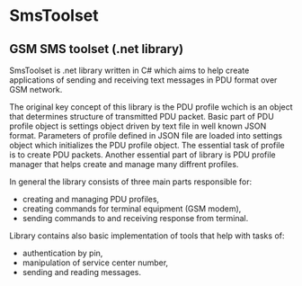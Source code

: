 ﻿# SmsToolset
## GSM SMS toolset (.net library)
SmsToolset is .net library written in C# which aims to help create applications of sending and receiving text messages in PDU format over GSM network.

The original key concept of this library is the PDU profile wchich is an object that determines structure of transmitted PDU packet. Basic part of PDU profile object is settings object driven by text file in well known JSON format. Parameters of profile defined in JSON file are loaded into settings object which initializes the PDU profile object. The essential task of profile is to create PDU packets. Another essential part of library is PDU profile manager that helps create and manage many diffrent profiles.

In general the library consists of three main parts responsible for:
- creating and managing PDU profiles,
- creating commands for terminal equipment (GSM modem),
- sending commands to and receiving response from terminal.

Library contains also basic implementation of tools that help with tasks of:
- authentication by pin,
- manipulation of service center number,
- sending and reading messages.
